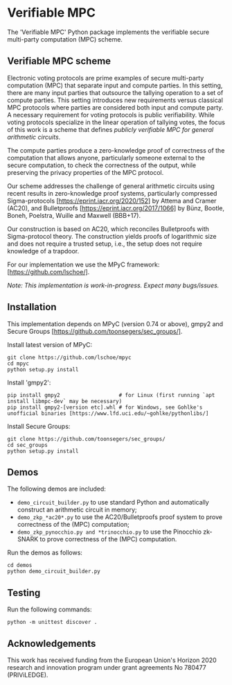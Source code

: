 # Verifiable MPC
The 'Verifiable MPC' Python package implements the verifiable secure multi-party computation (MPC) scheme.

## Verifiable MPC scheme
Electronic voting protocols are prime examples of secure multi-party computation (MPC) that separate input and compute parties. In this setting, there are many input parties that outsource the tallying operation to a set of compute parties. This setting introduces new requirements versus classical MPC protocols where parties are considered both input and compute party. A necessary requirement for voting protocols is public verifiability. While voting protocols specialize in the linear operation of tallying votes, the focus of this work is a scheme that defines *publicly verifiable MPC for general arithmetic circuits*.

The compute parties produce a zero-knowledge proof of correctness of the computation that allows anyone, particularly someone external to the secure computation, to check the correctness of the output, while preserving the privacy properties of the MPC protocol.

Our scheme addresses the challenge of general arithmetic circuits using recent results in zero-knowledge proof systems, particularly compressed Sigma-protocols [https://eprint.iacr.org/2020/152] by Attema and Cramer (AC20), and Bulletproofs [https://eprint.iacr.org/2017/1066] by Bünz, Bootle, Boneh, Poelstra, Wuille and Maxwell (BBB+17). 

Our construction is based on AC20, which reconciles Bulletproofs with Sigma-protocol theory. The construction yields proofs of logarithmic size and does not require a trusted setup, i.e., the setup does not require knowledge of a trapdoor. 

For our implementation we use the MPyC framework: [https://github.com/lschoe/].

*Note: This implementation is work-in-progress. Expect many bugs/issues.*

## Installation

This implementation depends on MPyC (version 0.74 or above), gmpy2 and Secure Groups [https://github.com/toonsegers/sec_groups/].

Install latest version of MPyC:

	git clone https://github.com/lschoe/mpyc
	cd mpyc
	python setup.py install

Install 'gmpy2':

	pip install gmpy2   				# for Linux (first running `apt install libmpc-dev` may be necessary)
	pip install gmpy2-[version etc].whl	# for Windows, see Gohlke's unofficial binaries [https://www.lfd.uci.edu/~gohlke/pythonlibs/]

Install Secure Groups:

	git clone https://github.com/toonsegers/sec_groups/
	cd sec_groups
	python setup.py install

## Demos

The following demos are included:

* `demo_circuit_builder.py` to use standard Python and automatically construct an arithmetic circuit in memory;
* `demo_zkp_*ac20*.py` to use the AC20/Bulletproofs proof system to prove correctness of the (MPC) computation;
* `demo_zkp_pynocchio.py and *trinocchio.py` to use the Pinocchio zk-SNARK to prove correctness of the (MPC) computation.

Run the demos as follows:

	cd demos
	python demo_circuit_builder.py

## Testing

Run the following commands:

	python -m unittest discover .

## Acknowledgements

This work has received funding from the European Union's Horizon 2020 research and innovation program under grant agreements No 780477 (PRIViLEDGE).

